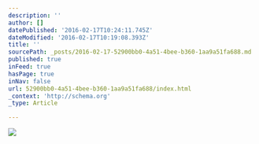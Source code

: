 ```yaml
---
description: ''
author: []
datePublished: '2016-02-17T10:24:11.745Z'
dateModified: '2016-02-17T10:19:08.393Z'
title: ''
sourcePath: _posts/2016-02-17-52900bb0-4a51-4bee-b360-1aa9a51fa688.md
published: true
inFeed: true
hasPage: true
inNav: false
url: 52900bb0-4a51-4bee-b360-1aa9a51fa688/index.html
_context: 'http://schema.org'
_type: Article

---
```

![](https://the-grid-user-content.s3-us-west-2.amazonaws.com/d1b13658-afd4-4ec4-937e-539192fe9fd6.jpg)